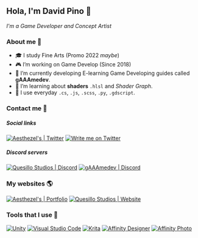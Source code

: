 ## Hola, I'm David Pino 🥨
*I'm a Game Developer and Concept Artist*

### About me 🏓
- 🎓 I study Fine Arts (Promo 2022 *maybe*)
- 🎮 I’m working on Game Develop (Since 2018)
- 📐 I’m currently developing E-learning Game Developing guides called **gAAAmedev**.
- 💾 I’m learning about **shaders** `.hlsl` and *Shader Graph*.
- 💊 I use everyday `.cs`, `.js`, `.scss`, `.py`, `.gdscript`.

### Contact me 🤝
##### Social links
[![Aesthezel's | Twitter](https://img.shields.io/twitter/follow/aesthezel?label=Spy%20%40aesthezel&style=social)](https://twitter.com/intent/user?screen_name=aesthezel)
[![Write me on Twitter](https://img.shields.io/static/v1?label=Write%20me&message=🖋&color=blue&style=social&logo=twitter)](https://twitter.com/intent/tweet?url=https%3A%2F%2Fgithub.com%2Faesthezel&text=Hi%20@aesthezel%20..%21%20I%20view%20your%20awesome%20Github%20Profile&hashtags=github)
##### Discord servers
[![Quesillo Studios | Discord](https://img.shields.io/discord/652894509302153216?color=yellow&label=Quesillo%20Studios&logo=discord&logoColor=white)](https://discord.gg/gWhFcwE)
[![gAAAmedev | Discord](https://img.shields.io/discord/707532326917242901?color=blue&label=gAAAmedev&logo=discord&logoColor=white)](https://discord.gg/gWhFcwE)

### My websites 🌎
[![Aesthezel's | Portfolio](https://img.shields.io/website?down_color=lightgrey&down_message=Woops%21&label=Portfolio&up_color=green&up_message=Working&url=https%3A%2F%2Faesthezel.site)](https://aesthezel.site)
[![Quesillo Studios | Website](https://img.shields.io/website?down_color=lightgrey&down_message=Woops%21&label=Quesillo%20Studio&up_color=yellow&up_message=WIP&url=https%3A%2F%2Fquesillostudios.com)](https://quesillo.me)

### Tools that I use 🔨
[![Unity](https://img.shields.io/static/v1?label=Unity&message=⭐⭐⭐&color=blue&style=for-the-badge&logo=unity)](#)
[![Visual Studio Code](https://img.shields.io/static/v1?label=VS%20Code&message=⭐⭐⭐&color=blue&style=for-the-badge&logo=visual-studio-code)](#)
[![Krita](https://img.shields.io/static/v1?label=Godot&message=⭐⭐⭐&color=blue&style=for-the-badge&logo=krita)](#)
[![Affinity Designer](https://img.shields.io/static/v1?label=Affinity%20Designer&message=⭐⭐&color=blue&style=for-the-badge&logo=affinity-designer)](#)
[![Affinity Photo](https://img.shields.io/static/v1?label=Affinity%20Photo&message=⭐⭐&color=blue&style=for-the-badge&logo=affinity-photo&logoColor=white)](#)
